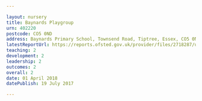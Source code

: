 ```yaml
---

layout: nursery
title: Baynards Playgroup
urn: 402220
postcode: CO5 0ND
address: Baynards Primary School, Townsend Road, Tiptree, Essex, CO5 0ND
latestReportUrl: https://reports.ofsted.gov.uk/provider/files/2718287/urn/402220.pdf
teaching: 2
development: 2
leadership: 2
outcomes: 2
overall: 2
date: 01 April 2018 
datePublish: 19 July 2017

---
```

